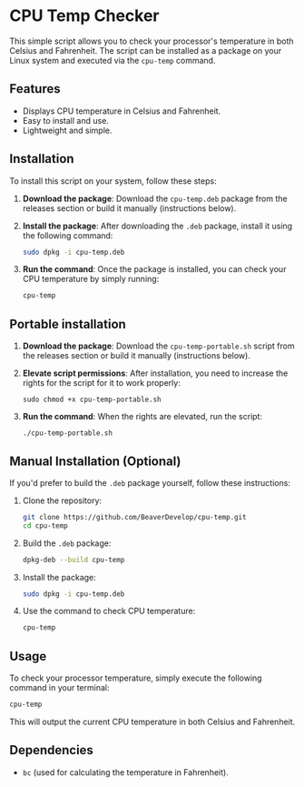
# CPU Temp Checker

This simple script allows you to check your processor's temperature in both Celsius and Fahrenheit. The script can be installed as a package on your Linux system and executed via the `cpu-temp` command.

## Features
- Displays CPU temperature in Celsius and Fahrenheit.
- Easy to install and use.
- Lightweight and simple.

## Installation

To install this script on your system, follow these steps:

1. **Download the package**:
   Download the `cpu-temp.deb` package from the releases section or build it manually (instructions below).

2. **Install the package**:
   After downloading the `.deb` package, install it using the following command:

   ```bash
   sudo dpkg -i cpu-temp.deb
   ```

3. **Run the command**:
   Once the package is installed, you can check your CPU temperature by simply running:

   ```bash
   cpu-temp
   ```
## Portable installation

1. **Download the package**:
   Download the `cpu-temp-portable.sh` script from the releases section or build it manually (instructions below).
2. **Elevate script permissions**:
  After installation, you need to increase the rights for the script for it to work properly:

   ```
   sudo chmod +x cpu-temp-portable.sh
   ```
3. **Run the command**:
   When the rights are elevated, run the script:

   ```
   ./cpu-temp-portable.sh
   ```

## Manual Installation (Optional)

If you'd prefer to build the `.deb` package yourself, follow these instructions:

1. Clone the repository:

   ```bash
   git clone https://github.com/BeaverDevelop/cpu-temp.git
   cd cpu-temp
   ```

2. Build the `.deb` package:

   ```bash
   dpkg-deb --build cpu-temp
   ```

3. Install the package:

   ```bash
   sudo dpkg -i cpu-temp.deb
   ```

4. Use the command to check CPU temperature:

   ```bash
   cpu-temp
   ```

## Usage

To check your processor temperature, simply execute the following command in your terminal:

```bash
cpu-temp
```

This will output the current CPU temperature in both Celsius and Fahrenheit.

## Dependencies

- `bc` (used for calculating the temperature in Fahrenheit).
